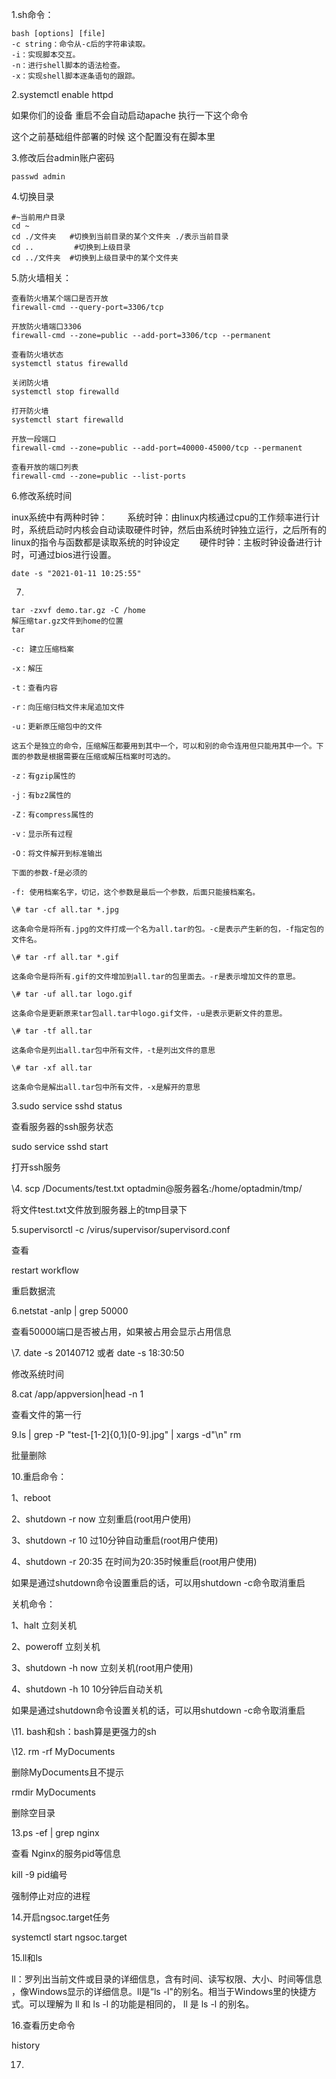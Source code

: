 1.sh命令：

```shell
bash [options] [file]
-c string：命令从-c后的字符串读取。
-i：实现脚本交互。
-n：进行shell脚本的语法检查。
-x：实现shell脚本逐条语句的跟踪。
```

2.systemctl enable httpd

如果你们的设备  重启不会自动启动apache  执行一下这个命令

这个之前基础组件部署的时候  这个配置没有在脚本里

3.修改后台admin账户密码

```
passwd admin
```

4.切换目录

```shell
#~当前用户目录
cd ~
cd ./文件夹   #切换到当前目录的某个文件夹 ./表示当前目录
cd ..         #切换到上级目录   
cd ../文件夹  #切换到上级目录中的某个文件夹
```

5.防火墙相关：

```shell
查看防火墙某个端口是否开放
firewall-cmd --query-port=3306/tcp

开放防火墙端口3306
firewall-cmd --zone=public --add-port=3306/tcp --permanent

查看防火墙状态
systemctl status firewalld

关闭防火墙
systemctl stop firewalld

打开防火墙
systemctl start firewalld

开放一段端口
firewall-cmd --zone=public --add-port=40000-45000/tcp --permanent

查看开放的端口列表
firewall-cmd --zone=public --list-ports
```

6.修改系统时间

inux系统中有两种时钟：
　　系统时钟：由linux内核通过cpu的工作频率进行计时，系统启动时内核会自动读取硬件时钟，然后由系统时钟独立运行，之后所有的linux的指令与函数都是读取系统的时钟设定
　　硬件时钟：主板时钟设备进行计时，可通过bios进行设置。

```
date -s "2021-01-11 10:25:55"

```

7.

```
tar -zxvf demo.tar.gz -C /home 
解压缩tar.gz文件到home的位置
tar

-c: 建立压缩档案

-x：解压

-t：查看内容

-r：向压缩归档文件末尾追加文件

-u：更新原压缩包中的文件

这五个是独立的命令，压缩解压都要用到其中一个，可以和别的命令连用但只能用其中一个。下面的参数是根据需要在压缩或解压档案时可选的。

-z：有gzip属性的

-j：有bz2属性的

-Z：有compress属性的

-v：显示所有过程

-O：将文件解开到标准输出

下面的参数-f是必须的

-f: 使用档案名字，切记，这个参数是最后一个参数，后面只能接档案名。

\# tar -cf all.tar *.jpg 

这条命令是将所有.jpg的文件打成一个名为all.tar的包。-c是表示产生新的包，-f指定包的文件名。 

\# tar -rf all.tar *.gif 

这条命令是将所有.gif的文件增加到all.tar的包里面去。-r是表示增加文件的意思。 

\# tar -uf all.tar logo.gif 

这条命令是更新原来tar包all.tar中logo.gif文件，-u是表示更新文件的意思。 

\# tar -tf all.tar 

这条命令是列出all.tar包中所有文件，-t是列出文件的意思 

\# tar -xf all.tar 

这条命令是解出all.tar包中所有文件，-x是解开的意思 
```

3.sudo service sshd status  

查看服务器的ssh服务状态

sudo service sshd start

打开ssh服务

\4. scp /Documents/test.txt optadmin@服务器名:/home/optadmin/tmp/ 

将文件test.txt文件放到服务器上的tmp目录下

5.supervisorctl -c /virus/supervisor/supervisord.conf

查看

restart workflow

重启数据流

6.netstat -anlp | grep 50000

查看50000端口是否被占用，如果被占用会显示占用信息

\7. date -s 20140712	或者 	date -s 18:30:50

修改系统时间

8.cat /app/appversion|head -n 1

查看文件的第一行

9.ls | grep -P "test-[1-2]{0,1}[0-9].jpg" | xargs -d"\n" rm

批量删除

10.重启命令：

1、reboot

2、shutdown -r now 立刻重启(root用户使用)

3、shutdown -r 10 过10分钟自动重启(root用户使用)

4、shutdown -r 20:35 在时间为20:35时候重启(root用户使用)

如果是通过shutdown命令设置重启的话，可以用shutdown -c命令取消重启

关机命令：

1、halt   立刻关机

2、poweroff  立刻关机

3、shutdown -h now 立刻关机(root用户使用)

4、shutdown -h 10 10分钟后自动关机

如果是通过shutdown命令设置关机的话，可以用shutdown -c命令取消重启

\11. bash和sh：bash算是更强力的sh

\12. rm -rf MyDocuments

删除MyDocuments且不提示

rmdir MyDocuments

删除空目录

13.ps -ef | grep nginx

查看 Nginx的服务pid等信息

kill -9 pid编号

强制停止对应的进程

14.开启ngsoc.target任务

systemctl start ngsoc.target

15.ll和ls

ll：罗列出当前文件或目录的详细信息，含有时间、读写权限、大小、时间等信息 ，像Windows显示的详细信息。ll是“ls -l"的别名。相当于Windows里的快捷方式。可以理解为 ll 和 ls -l 的功能是相同的， ll 是 ls -l 的别名。

16.查看历史命令

history 

17.